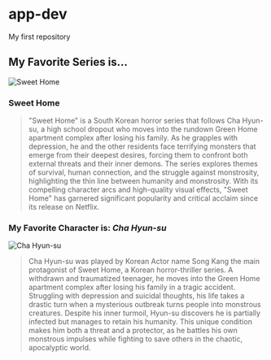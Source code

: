 # app-dev
My first repository

## My Favorite Series is...
![Sweet Home](https://image.tmdb.org/t/p/original/Ad0OWnM1c1sY0JOqzOVgzBus7Qd.jpg)
### **Sweet Home**
> "Sweet Home" is a South Korean horror series that follows Cha Hyun-su, a high school dropout who moves into the rundown Green Home apartment complex after losing his family. As he grapples with depression, he and the other residents face terrifying monsters that emerge from their deepest desires, forcing them to confront both external threats and their inner demons. The series explores themes of survival, human connection, and the struggle against monstrosity, highlighting the thin line between humanity and monstrosity. With its compelling character arcs and high-quality visual effects, "Sweet Home" has garnered significant popularity and critical acclaim since its release on Netflix.

### My Favorite Character is:  *Cha Hyun-su*
![Cha Hyun-su](https://assets.pikiran-rakyat.com/crop/0x0:0x0/x/photo/2020/12/26/2318478053.jpg)
> Cha Hyun-su was played by Korean Actor name Song Kang the main protagonist of Sweet Home, a Korean horror-thriller series. A withdrawn and traumatized teenager, he moves into the Green Home apartment complex after losing his family in a tragic accident. Struggling with depression and suicidal thoughts, his life takes a drastic turn when a mysterious outbreak turns people into monstrous creatures. Despite his inner turmoil, Hyun-su discovers he is partially infected but manages to retain his humanity. This unique condition makes him both a threat and a protector, as he battles his own monstrous impulses while fighting to save others in the chaotic, apocalyptic world.
